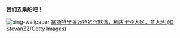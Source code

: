 
**我们去乘船吧！**

![bing-wallpaper](https://www.bing.com/th?id=OHR.SestriLevante_ZH-CN9286254645_1920x1080.jpg)
[塞斯特里莱万特的沉默湾，利古里亚大区，意大利 (© StevanZZ/Getty Images)](https://www.bing.com/search?q=%E5%A1%9E%E6%96%AF%E7%89%B9%E9%87%8C%E8%8E%B1%E4%B8%87%E7%89%B9&amp;form=hpcapt&amp;mkt=zh-cn)
  